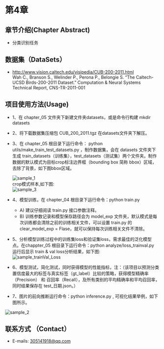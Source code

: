 # 第4章  
## 章节介绍(Chapter Abstract)  
* 分类识别任务


## 数据集（DataSets）  
* http://www.vision.caltech.edu/visipedia/CUB-200-2011.html  
  Wah C., Branson S., Welinder P., Perona P., Belongie S. “The Caltech-UCSD Birds-200-2011 Dataset.” Computation & Neural Systems Technical Report, CNS-TR-2011-001  
## 项目使用方法(Usage)  
* 1、在 chapter_05 文件夹下新建文件夹datasets，或是命令行构建 mkdir datasets  
* 2、将下载数据集压缩包 CUB_200_2011.tgz 在datasets文件夹下解压。  
* 3、在 chapter_05 根目录下运行命令： python utils/make_train_test_datasets.py ，制作数据集，会在 datasets 文件夹下生成 train_datasets（训练集），test_datasets（测试集）两个文件夹。制作数据的默认模式为目标crop标注边界框（bounding box 简称 bbox）区域，去除了背景，如下图bbox区域。  

  ![sample_1](https://github.com/XiangLiK/cv_course/raw/master/chapter_05/samples/sample_1.png)  
  crop模式样本,如下图:  
  ![sample_3](https://github.com/XiangLiK/cv_course/raw/master/chapter_05/samples/sample_3.png)  

* 4、模型训练，在 chapter_04 根目录下运行命令：python train.py  
  * A) 建议仔细阅读 train.py 接口参数注释。
  * B) 训练参数记录和模型保存路径会为 model_exp 文件夹，默认模式是每次训练都会清除之前的训练相关文件，可以设置 train.py 的 clear_model_exp = Flase，就可以保持每次训练相关文件不清除。
* 5、分析模型训练过程中的训练集loss和验证集loss，需求最佳的泛化模型点。在chappter_05 根目录下运行命令：python analyze/loss_trainval.py  
  运行后显示 train & val loss分析结果，如下图:  
  ![sample_trainVal_Loss](https://github.com/XiangLiK/cv_course/raw/master/chapter_05/samples/trainVal_Loss.png)  
* 6、模型测试，简化测试，同时获得模型的性能指标，注：（该项目以预测分类置信度最大的标签与真实标签（gt_label）比较的策略，获得模型精确率（Precision） 和 召回率（Recall），及所有类别的平均精确率和平均召回率，同时结果保存在 test_日期.json。）  
* 7、图片的前向推断运行命令：python inference.py , 可视化结果举例，如下图所示。


![sample_2](https://github.com/XiangLiK/cv_course/raw/master/chapter_05/samples/sample_2.png)  

## 联系方式 （Contact）  
* E-mails: 305141918@qq.com  
